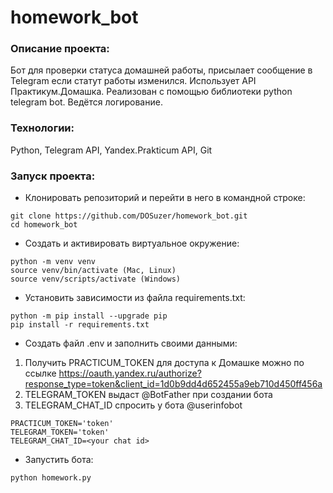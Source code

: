 # homework_bot
### Описание проекта:
Бот для проверки статуса домашней работы, присылает сообщение в Telegram если статут работы изменился. Использует API Практикум.Домашка. Реализован с помощью библиотеки python telegram bot. Ведётся логирование.
### Технологии:
Python, Telegram API, Yandex.Prakticum API, Git
### Запуск проекта:
- Клонировать репозиторий и перейти в него в командной строке:
```
git clone https://github.com/DOSuzer/homework_bot.git
cd homework_bot
```
- Создать и активировать виртуальное окружение:
```
python -m venv venv 
source venv/bin/activate (Mac, Linux)
source venv/scripts/activate (Windows)
```
- Установить зависимости из файла requirements.txt:
```
python -m pip install --upgrade pip 
pip install -r requirements.txt
```
- Создать файл .env и заполнить своими данными:
1. Получить PRACTICUM_TOKEN для доступа к Домашке можно по ссылке https://oauth.yandex.ru/authorize?response_type=token&client_id=1d0b9dd4d652455a9eb710d450ff456a
2. TELEGRAM_TOKEN выдаст @BotFather при создании бота
3. TELEGRAM_CHAT_ID спросить у бота @userinfobot
```
PRACTICUM_TOKEN='token'
TELEGRAM_TOKEN='token'
TELEGRAM_CHAT_ID=<your chat id>
```
- Запустить бота:
```
python homework.py
```
